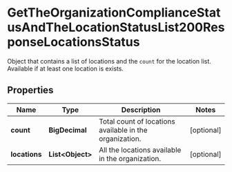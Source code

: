 

# GetTheOrganizationComplianceStatusAndTheLocationStatusList200ResponseLocationsStatus

Object that contains a list of locations and the `count` for the location list. Available if at least one location is exists.

## Properties

| Name | Type | Description | Notes |
|------------ | ------------- | ------------- | -------------|
|**count** | **BigDecimal** | Total count of locations available in the organization. |  [optional] |
|**locations** | **List&lt;Object&gt;** | All the locations available in the organization. |  [optional] |



